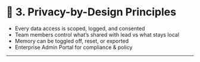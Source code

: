 # 🔐 3. Privacy-by-Design Principles

- Every data access is scoped, logged, and consented
- Team members control what’s shared with lead vs what stays local
- Memory can be toggled off, reset, or exported
- Enterprise Admin Portal for compliance & policy

---
